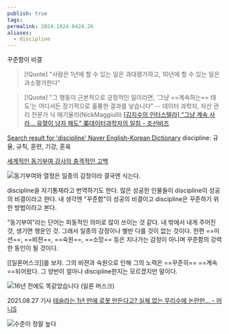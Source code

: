 ```yaml
---
publish: true
tags: 
permalink: 2024.1024.0424.26
aliases:
  - discipline
---
```

꾸준함이 비결

> [!Quote]
> "사람은 1년에 할 수 있는 일은 과대평가하고, 10년에 할 수 있는 일은 과소평가한다"

> [!Quote]
> "그 행동이 근본적으로 긍정적인 일이라면, ‘그냥 ==계속하는== 태도’는 어디서든 장기적으로 훌륭한 결과를 낳습니다"
> -- 데이터 과학자, 자산 관리 전문가 닉 매기울리(NickMaggiulli)
> [[김지수의 인터스텔라] “그냥 계속 사라... 유혈이 낭자 해도” 美데이터과학자의 일침 - 조선비즈](https://biz.chosun.com/topics/kjs_interstellar/2022/11/26/4WJBRMUGRVD3LEMSDCJGBNPWS4/?utm_source=twitter&utm_medium=share&utm_campaign=news&fbclid=IwY2xjawGGMuJleHRuA2FlbQIxMQABHXcWT2KZ-hrNjFQYDJVidz3cEnEKU9-sHT5mUxkbT6oHB1YkMa5dbug6ow_aem_kftMbirfGnCV1uBLkNmB7A)

[Search result for 'discipline' Naver English-Korean Dictionary](https://en.dict.naver.com/#/search?range=meaning&query=discipline)
discipline: 규율, 규칙, 훈련, 기강, 훈육

[세계적인 동기부여 강사의 충격적인 고백](https://www.youtube.com/watch?v=hFIOsapDEr8&t=332s)

![동기부여와 열정은 일종의 감정이라 결국엔 식는다.](https://www.youtube.com/watch?v=GO7OYLiKun4)

discipline을 자기통제라고 번역하기도 한다. 많은 성공한 인물들이 discipline이 성공의 비결이라고 한다. 내 생각엔 "꾸준함"이 성공의 비결이고 discipline은 꾸준하기 위한 방법이라고 본다. 

"동기부여"라는 단어는 피동적인 의미로 많이 쓰이는 것 같다.  내 밖에서 내게 주어진 것, 생기면 행운인 것. 그래서 일종의 감정이나 별반 다를 것이 없는 것이다.
한편 ==미션==, ==비젼==, ==숙원==, ==소망== 등은 지나가는 감정이 아니며 꾸준함의 강력한 동인이 될 것이다.

[[일론머스크]]를 보자. 그의 비젼과 숙원으로 인해 그의 노력은 ==꾸준히== ==계속==되어왔다. 그 양반이 얼마나 discipline한지는 모르겠지만 말이다.

![16년 전에도 똑같았습니다 (일론 머스크)](https://www.youtube.com/watch?v=NIDICT3K_Ug)

2021.08.27 기사 [테슬라는 1년 만에 로봇 만든다고? 실체 없는 무리수에 논란만… - 머니S](https://www.moneys.co.kr/article/2021082711488067858?code=w0404&fbclid=IwY2xjawGGNENleHRuA2FlbQIxMQABHVYqzv5CxA3nnnrMT3ULGWzeKEC1XUXdiXiRTymRn5m4K2DPos1uJpzOHA_aem_aOczGTRI4_8JFqakmc-MTA) 

![수준이 정말 높다](https://www.youtube.com/watch?v=gvNTPi2ibDQ)
	